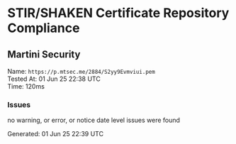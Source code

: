 # STIR/SHAKEN Certificate Repository Compliance

## Martini Security

Name: `https://p.mtsec.me/2884/S2yy9Evmviui.pem`\
Tested At: 01 Jun 25 22:38 UTC\
Time: 120ms

### Issues

no warning, or error, or notice date level issues were found

Generated: 01 Jun 25 22:39 UTC